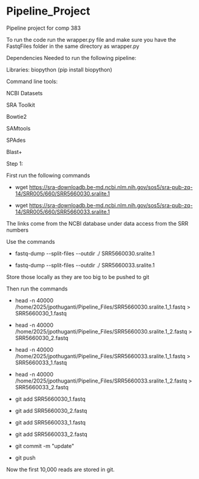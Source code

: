 # Pipeline_Project
Pipeline project for comp 383

To run the code run the wrapper.py file and make sure you have the FastqFiles folder in the same directory as wrapper.py

Dependencies Needed to run the following pipeline:

Libraries:
biopython (pip install biopython)

Command line tools:

NCBI Datasets

SRA Toolkit

Bowtie2

SAMtools

SPAdes

Blast+


Step 1:

First run the following commands

- wget https://sra-downloadb.be-md.ncbi.nlm.nih.gov/sos5/sra-pub-zq-14/SRR005/660/SRR5660030.sralite.1

- wget https://sra-downloadb.be-md.ncbi.nlm.nih.gov/sos5/sra-pub-zq-14/SRR005/660/SRR5660033.sralite.1

The links come from the NCBI database under data access from the SRR numbers

Use the commands

- fastq-dump --split-files --outdir ./ SRR5660030.sralite.1

- fastq-dump --split-files --outdir ./ SRR5660033.sralite.1

Store those locally as they are too big to be pushed to git

Then run the commands

- head -n 40000 /home/2025/jpothuganti/Pipeline_Files/SRR5660030.sralite.1_1.fastq > SRR5660030_1.fastq

- head -n 40000 /home/2025/jpothuganti/Pipeline_Files/SRR5660030.sralite.1_2.fastq > SRR5660030_2.fastq

- head -n 40000 /home/2025/jpothuganti/Pipeline_Files/SRR5660033.sralite.1_1.fastq > SRR5660033_1.fastq

- head -n 40000 /home/2025/jpothuganti/Pipeline_Files/SRR5660033.sralite.1_2.fastq > SRR5660033_2.fastq

- git add SRR5660030_1.fastq

- git add SRR5660030_2.fastq

- git add SRR5660033_1.fastq

- git add SRR5660033_2.fastq

- git commit -m "update"

- git push

Now the first 10,000 reads are stored in git.

